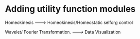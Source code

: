 # Adding utility function modules

Homeokinesis    --->  Homeokinesis/Homeostatic selforg control

Wavelet/ Fourier Transformation.  ---> Data Visualization 

